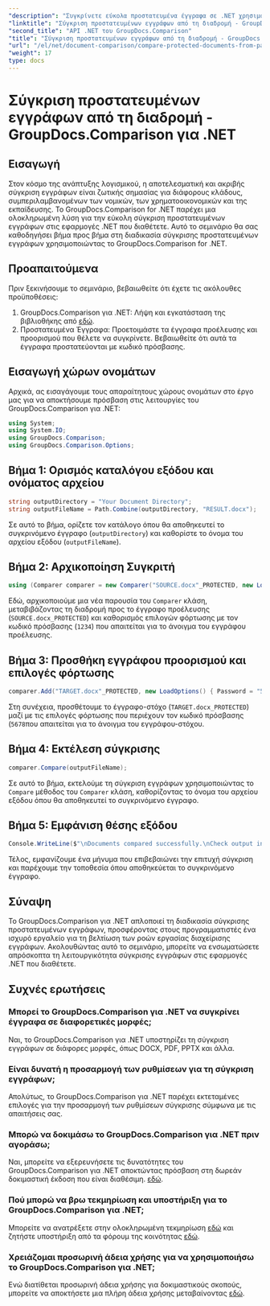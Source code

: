 ```yaml
---
"description": "Συγκρίνετε εύκολα προστατευμένα έγγραφα σε .NET χρησιμοποιώντας το GroupDocs.Comparison για απρόσκοπτη ενσωμάτωση. Βελτιώστε τη ροή εργασίας διαχείρισης εγγράφων."
"linktitle": "Σύγκριση προστατευμένων εγγράφων από τη διαδρομή - GroupDocs.Comparison για .NET"
"second_title": "API .NET του GroupDocs.Comparison"
"title": "Σύγκριση προστατευμένων εγγράφων από τη διαδρομή - GroupDocs.Comparison για .NET"
"url": "/el/net/document-comparison/compare-protected-documents-from-path/"
"weight": 17
type: docs
---
```

# Σύγκριση προστατευμένων εγγράφων από τη διαδρομή - GroupDocs.Comparison για .NET

## Εισαγωγή
Στον κόσμο της ανάπτυξης λογισμικού, η αποτελεσματική και ακριβής σύγκριση εγγράφων είναι ζωτικής σημασίας για διάφορους κλάδους, συμπεριλαμβανομένων των νομικών, των χρηματοοικονομικών και της εκπαίδευσης. Το GroupDocs.Comparison for .NET παρέχει μια ολοκληρωμένη λύση για την εύκολη σύγκριση προστατευμένων εγγράφων στις εφαρμογές .NET που διαθέτετε. Αυτό το σεμινάριο θα σας καθοδηγήσει βήμα προς βήμα στη διαδικασία σύγκρισης προστατευμένων εγγράφων χρησιμοποιώντας το GroupDocs.Comparison for .NET.
## Προαπαιτούμενα
Πριν ξεκινήσουμε το σεμινάριο, βεβαιωθείτε ότι έχετε τις ακόλουθες προϋποθέσεις:
1. GroupDocs.Comparison για .NET: Λήψη και εγκατάσταση της βιβλιοθήκης από [εδώ](https://releases.groupdocs.com/comparison/net/).
2. Προστατευμένα Έγγραφα: Προετοιμάστε τα έγγραφα προέλευσης και προορισμού που θέλετε να συγκρίνετε. Βεβαιωθείτε ότι αυτά τα έγγραφα προστατεύονται με κωδικό πρόσβασης.

## Εισαγωγή χώρων ονομάτων
Αρχικά, ας εισαγάγουμε τους απαραίτητους χώρους ονομάτων στο έργο μας για να αποκτήσουμε πρόσβαση στις λειτουργίες του GroupDocs.Comparison για .NET:
```csharp
using System;
using System.IO;
using GroupDocs.Comparison;
using GroupDocs.Comparison.Options;
```

## Βήμα 1: Ορισμός καταλόγου εξόδου και ονόματος αρχείου
```csharp
string outputDirectory = "Your Document Directory";
string outputFileName = Path.Combine(outputDirectory, "RESULT.docx");
```
Σε αυτό το βήμα, ορίζετε τον κατάλογο όπου θα αποθηκευτεί το συγκρινόμενο έγγραφο (`outputDirectory`) και καθορίστε το όνομα του αρχείου εξόδου (`outputFileName`).
## Βήμα 2: Αρχικοποίηση Συγκριτή
```csharp
using (Comparer comparer = new Comparer("SOURCE.docx"_PROTECTED, new LoadOptions(){ Password = "1234" }))
```
Εδώ, αρχικοποιούμε μια νέα παρουσία του `Comparer` κλάση, μεταβιβάζοντας τη διαδρομή προς το έγγραφο προέλευσης (`SOURCE.docx_PROTECTED`) και καθορισμός επιλογών φόρτωσης με τον κωδικό πρόσβασης (`1234`) που απαιτείται για το άνοιγμα του εγγράφου προέλευσης.
## Βήμα 3: Προσθήκη εγγράφου προορισμού και επιλογές φόρτωσης
```csharp
comparer.Add("TARGET.docx"_PROTECTED, new LoadOptions() { Password = "5678" });
```
Στη συνέχεια, προσθέτουμε το έγγραφο-στόχο (`TARGET.docx_PROTECTED`) μαζί με τις επιλογές φόρτωσης που περιέχουν τον κωδικό πρόσβασης (`5678`που απαιτείται για το άνοιγμα του εγγράφου-στόχου.
## Βήμα 4: Εκτέλεση σύγκρισης
```csharp
comparer.Compare(outputFileName);
```
Σε αυτό το βήμα, εκτελούμε τη σύγκριση εγγράφων χρησιμοποιώντας το `Compare` μέθοδος του `Comparer` κλάση, καθορίζοντας το όνομα του αρχείου εξόδου όπου θα αποθηκευτεί το συγκρινόμενο έγγραφο.
## Βήμα 5: Εμφάνιση θέσης εξόδου
```csharp
Console.WriteLine($"\nDocuments compared successfully.\nCheck output in {Directory.GetCurrentDirectory()}.");
```
Τέλος, εμφανίζουμε ένα μήνυμα που επιβεβαιώνει την επιτυχή σύγκριση και παρέχουμε την τοποθεσία όπου αποθηκεύεται το συγκρινόμενο έγγραφο.

## Σύναψη
Το GroupDocs.Comparison για .NET απλοποιεί τη διαδικασία σύγκρισης προστατευμένων εγγράφων, προσφέροντας στους προγραμματιστές ένα ισχυρό εργαλείο για τη βελτίωση των ροών εργασίας διαχείρισης εγγράφων. Ακολουθώντας αυτό το σεμινάριο, μπορείτε να ενσωματώσετε απρόσκοπτα τη λειτουργικότητα σύγκρισης εγγράφων στις εφαρμογές .NET που διαθέτετε.
## Συχνές ερωτήσεις
### Μπορεί το GroupDocs.Comparison για .NET να συγκρίνει έγγραφα σε διαφορετικές μορφές;
Ναι, το GroupDocs.Comparison για .NET υποστηρίζει τη σύγκριση εγγράφων σε διάφορες μορφές, όπως DOCX, PDF, PPTX και άλλα.
### Είναι δυνατή η προσαρμογή των ρυθμίσεων για τη σύγκριση εγγράφων;
Απολύτως, το GroupDocs.Comparison για .NET παρέχει εκτεταμένες επιλογές για την προσαρμογή των ρυθμίσεων σύγκρισης σύμφωνα με τις απαιτήσεις σας.
### Μπορώ να δοκιμάσω το GroupDocs.Comparison για .NET πριν αγοράσω;
Ναι, μπορείτε να εξερευνήσετε τις δυνατότητες του GroupDocs.Comparison για .NET αποκτώντας πρόσβαση στη δωρεάν δοκιμαστική έκδοση που είναι διαθέσιμη. [εδώ](https://releases.groupdocs.com/).
### Πού μπορώ να βρω τεκμηρίωση και υποστήριξη για το GroupDocs.Comparison για .NET;
Μπορείτε να ανατρέξετε στην ολοκληρωμένη τεκμηρίωση [εδώ](https://tutorials.groupdocs.com/comparison/net/) και ζητήστε υποστήριξη από τα φόρουμ της κοινότητας [εδώ](https://forum.groupdocs.com/c/comparison/12).
### Χρειάζομαι προσωρινή άδεια χρήσης για να χρησιμοποιήσω το GroupDocs.Comparison για .NET;
Ενώ διατίθεται προσωρινή άδεια χρήσης για δοκιμαστικούς σκοπούς, μπορείτε να αποκτήσετε μια πλήρη άδεια χρήσης μεταβαίνοντας [εδώ](https://purchase.groupdocs.com/buy).